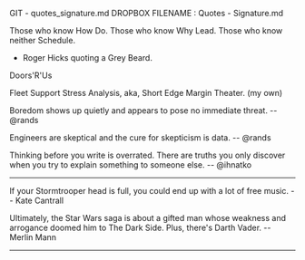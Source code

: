 GIT - quotes_signature.md
DROPBOX FILENAME : Quotes - Signature.md

Those who know How Do. 
Those who know Why Lead. 
Those who know neither Schedule. 
- Roger Hicks quoting a Grey Beard.

Doors'R'Us

Fleet Support Stress Analysis, aka, Short Edge Margin Theater. (my own)

Boredom shows up quietly and appears to pose no immediate threat. -- @rands

Engineers are skeptical and the cure for skepticism is data. -- @rands

Thinking before you write is overrated. There are truths you only discover when you try to explain something to someone else. -- @ihnatko

 _ _ _  _ _ _  _ _ _  _ _ _ 

If your Stormtrooper head is full, you could end up with a lot of free music. -- Kate Cantrall

Ultimately, the Star Wars saga is about a gifted man whose weakness and arrogance doomed him to The Dark Side. Plus, there's Darth Vader. -- Merlin Mann

 _ _ _  _ _ _  _ _ _  _ _ _ 

